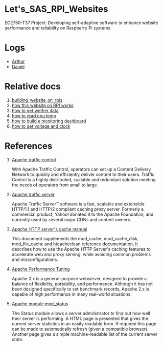 # Let's_SAS_RPI_Websites

ECE750-T37 Project: Developing self-adaptive software to enhance website performance and reliability on Raspberry Pi systems.

# Logs

- [Arthur](./Documents/901_arthur_log.md)
- [Daniel](./Documents/902_daniel_log.md)

# Relative docs

1. [building_website_on_rpis](./Managed_System/building_website_on_rpis.md)
2. [how this website on RPI works](./Managed_System/902_how_apache_works.md)
3. [how to get wether data](./Documents/910_get_wether_data.md)
4. [how to read cpu temp](./01_Monitoring_dashboard/how_read_cpu_temperature.md)
5. [how to build a monitoring dashboard](./01_Monitoring_dashboard/how_monitoring_dashboard_works.md)
6. [how to get voltage and clock](./01_Monitoring_dashboard/how_get_power_and_clock.md)

# References

1. [Apache traffic control](https://trafficcontrol.apache.org/)

   With Apache Traffic Control, operators can set up a Content Delivery Network to quickly and efficiently deliver content to their users. Traffic Control is a highly distributed, scalable and redundant solution meeting the needs of operators from small to large.

2. [Apache traffic server](https://trafficserver.apache.org/)

   Apache Traffic Server™ software is a fast, scalable and extensible HTTP/1.1 and HTTP/2 compliant caching proxy server. Formerly a commercial product, Yahoo! donated it to the Apache Foundation, and currently used by several major CDNs and content owners.

3. [Apache HTTP server's cache manual](https://httpd.apache.org/docs/2.4/caching.html)

   This document supplements the mod_cache, mod_cache_disk, mod_file_cache and htcacheclean reference documentation. It describes how to use the Apache HTTP Server's caching features to accelerate web and proxy serving, while avoiding common problems and misconfigurations.

4. [Apache Performance Tuning](https://httpd.apache.org/docs/2.4/misc/perf-tuning.html)

   Apache 2.x is a general-purpose webserver, designed to provide a balance of flexibility, portability, and performance. Although it has not been designed specifically to set benchmark records, Apache 2.x is capable of high performance in many real-world situations.

5. [Apache module mod_status](https://httpd.apache.org/docs/2.4/mod/mod_status.html)

   The Status module allows a server administrator to find out how well their server is performing. A HTML page is presented that gives the current server statistics in an easily readable form. If required this page can be made to automatically refresh (given a compatible browser). Another page gives a simple machine-readable list of the current server state.
